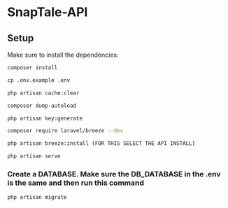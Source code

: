 # SnapTale-API

## Setup

Make sure to install the dependencies:

```bash
composer install 

cp .env.example .env 

php artisan cache:clear

composer dump-autoload

php artisan key:generate

composer require laravel/breeze --dev

php artisan breeze:install (FOR THIS SELECT THE API INSTALL)

php artisan serve
```

### Create a DATABASE. Make sure the DB_DATABASE in the .env is the same and then run this command

```
php artisan migrate
```
